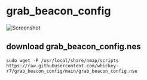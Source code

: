 # grab_beacon_config
![Screenshot](https://github.com/whickey-r7/grab_beacon_config/blob/main/Screen%20Shot%202020-11-23%20at%2011.53.15%20AM.png)


## download grab_beacon_config.nes

`sudo wget -P /usr/local/share/nmap/scripts https://raw.githubusercontent.com/whickey-r7/grab_beacon_config/main/grab_beacon_config.nse`
